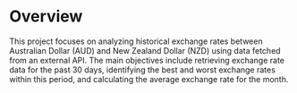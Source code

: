 # Overview
This project focuses on analyzing historical exchange rates between Australian Dollar (AUD) and New Zealand Dollar (NZD) using data fetched from an external API. The main objectives include retrieving exchange rate data for the past 30 days, identifying the best and worst exchange rates within this period, and calculating the average exchange rate for the month.
